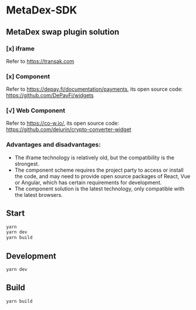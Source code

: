 # MetaDex-SDK

## MetaDex swap plugin solution

### [x] iframe

Refer to https://transak.com

### [x] Component

Refer to https://depay.fi/documentation/payments, its open source code: https://github.com/DePayFi/widgets


### [√] Web Component

Refer to https://co-w.io/, its open source code: https://github.com/dejurin/crypto-converter-widget

### Advantages and disadvantages:

- The iframe technology is relatively old, but the compatibility is the strongest.
- The component scheme requires the project party to access or install the code, and may need to provide open source packages of React, Vue or Angular, which has certain requirements for development.
- The component solution is the latest technology, only compatible with the latest browsers.

## Start

```bash
yarn
yarn dev
yarn build
```

## Development

```bash
yarn dev
```

## Build

```bash
yarn build
```
